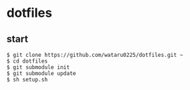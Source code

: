 # dotfiles

## start

```
$ git clone https://github.com/wataru0225/dotfiles.git ~
$ cd dotfiles
$ git submodule init
$ git submodule update
$ sh setup.sh
```
